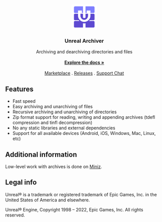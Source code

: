 <br/>
<p align="center">
  <a href="https://github.com/gtreshchev/UnrealArchiver">
    <img src="Resources/Icon128.png" alt="Logo" width="80" height="80">
  </a>

<h3 align="center">Unreal Archiver</h3>

  <p align="center">
    Archiving and dearchiving directories and files
    <br/>
    <br/>
    <a href="https://github.com/gtreshchev/UnrealArchiver/wiki"><strong>Explore the docs »</strong></a>
    <br/>
    <br/>
    <a href="https://unrealengine.com/marketplace/product/unreal-archiver">Marketplace</a>
    .
    <a href="https://github.com/gtreshchev/UnrealArchiver/releases">Releases</a>
    .
    <a href="https://t.me/unrealblog">Support Chat</a>
  </p>

## Features

- Fast speed
- Easy archiving and unarchiving of files
- Recursive archiving and unarchiving of directories
- Zip format support for reading, writing and appending archives (tdefl compression and tinfl decompression)
- No any static libraries and external dependencies
- Support for all available devices (Android, iOS, Windows, Mac, Linux, etc)

## Additional information

Low-level work with archives is done on [Miniz](https://github.com/richgel999/miniz).

## Legal info

Unreal® is a trademark or registered trademark of Epic Games, Inc. in the United States of America and elsewhere.

Unreal® Engine, Copyright 1998 – 2022, Epic Games, Inc. All rights reserved.
